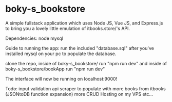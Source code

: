 # boky-s_bookstore

A simple fullstack application which uses Node JS, Vue JS, and Express.js to bring you a lovely little emulation of itbooks.store/'s API.

Dependencies:
node
mysql

Guide to running the app:
run the included "database.sql" after you've installed mysql on your pc 
to populate the database.

clone the repo, 
inside of boky-s_bookstore/
run "npm run dev"
and
inside of boky-s_bookstore/bookApp
run "npm run dev"

The interface will now be running on localhost:9000!

Todo: 
input validation
api scraper to populate with more books from itbooks (JSONtoDB function expansion)
more CRUD
Hosting on my VPS
etc...
